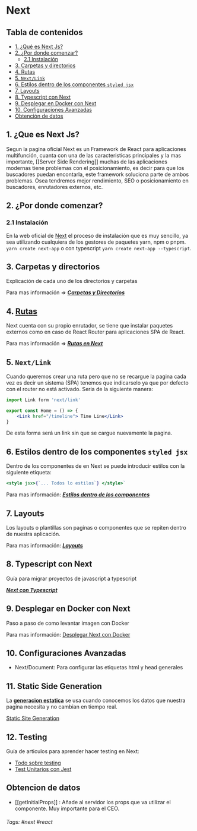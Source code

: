 # Next

## Tabla de contenidos

- [1. ¿Qué es Next Js?](#1--que-es-next-js-)
- [2. ¿Por donde comenzar?](#2--por-donde-comenzar-)
  - [2.1 Instalación](#21-instalaci-n)
- [3. Carpetas y directorios](#3-carpetas-y-directorios)
- [4. Rutas](#4-rutas)
- [5. `Next/Link`](#5--next-link-)
- [6. Estilos dentro de los componentes `styled jsx`](#6-estilos-dentro-de-los-componentes--styled-jsx-)
- [7. Layouts](#7-layouts)
- [8. Typescript con Next](#8-typescript-con-next)
- [9. Desplegar en Docker con Next](#9-desplegar-en-docker-con-next)
- [10. Configuraciones Avanzadas](#10-configuraciones-avanzadas)
- [Obtención de datos](#obtencion-de-datos)

## 1. ¿Que es Next Js?

Segun la pagina oficial Next es un Framework de React para aplicaciones multifunción, cuanta con una de las caracteristicas principales y la mas importante, [[Server Side Rendering]] muchas de las aplicaciones modernas tiene problemas con el posicionamiento, es decir para que los buscadores puedan encontarla, este framework soluciona parte de ambos problemas. Osea tendremos mejor rendimiento, SEO o posicionamiento en buscadores, enrutadores externos, etc.

## 2. ¿Por donde comenzar?

### 2.1 Instalación

En la web oficial de [Next](https://nextjs.org/docs/getting-started) el proceso de instalación que es muy sencillo, ya sea utilizando cualquiera de los gestores de paquetes yarn, npm o pnpm.
` yarn create next-app` o con typescript `yarn create next-app --typescript`.

## 3. Carpetas y directorios

Explicación de cada uno de los directorios y carpetas

Para mas información => **_[Carpetas y Directorios](002%20Carpetas%20y%20Directorios.md)_**

## 4. [Rutas](./005%20Rutas%20en%20Next.md)

Next cuenta con su propio enrutador, se tiene que instalar paquetes externos como en caso de React Router para aplicaciones SPA de React.

Para mas información => **_[Rutas en Next](./005%20Rutas%20en%20Next.md)_**

## 5. `Next/Link`

Cuando queremos crear una ruta pero que no se recargue la pagina cada vez es decir un sistema (SPA) tenemos que indicarselo ya que por defecto con el router no está activado. Seria de la siguiente manera:

```jsx
import Link form 'next/link'

export const Home = () => {
	<Link href="/timeline"> Time Line</Link>
}
```

De esta forma será un link sin que se cargue nuevamente la pagina.

## 6. Estilos dentro de los componentes `styled jsx`

Dentro de los componentes de en Next se puede introducir estilos con la siguiente etiqueta:

```jsx
<style jsx>{`... Todos lo estilos`} </style>`
```

Para mas información: **_[Estilos dentro de los componentes](004%20Estilos%20dentro%20de%20los%20componentes.md)_**

## 7. Layouts

Los layouts o plantillas son paginas o componentes que se repiten dentro de nuestra aplicación.

Para mas información: **_[Layouts](006%20Layouts.md)_**

## 8. Typescript con Next

Guía para migrar proyectos de javascript a typescript

**_[Next con Typescript](007%20Next%20con%20Typescript.md)_**

## 9. Desplegar en Docker con Next

Paso a paso de como levantar imagen con Docker

Para mas información: [Desplegar Next con Docker](009%20Desplegar%20Next%20con%20Docker.md)

## 10. Configuraciones Avanzadas

- Next/Document: Para configurar las etiquetas html y head generales

## 11. Static Side Generation

La **[generacion estatica](./011%20Static%20Site%20Generation.md)** se usa cuando conocemos los datos que nuestra pagina necesita y no cambian en tiempo real.

[Static Site Generation](./011%20Static%20Site%20Generation.md)

## 12. Testing 

Guía de articulos para aprender hacer testing en Next:

- [Todo sobre testing](000%20Testing.md) 
- [Test Unitarios con Jest](010%20Test%20con%20Jest.md)


## Obtencion de datos

- [[getInitialProps]] : Añade al servidor los props que va utilizar el componente. Muy importante para el CEO.

###### Tags: #next #react
